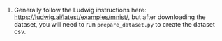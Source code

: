 1. Generally follow the Ludwig instructions here: https://ludwig.ai/latest/examples/mnist/, but after downloading the dataset, you will need to run ```prepare_dataset.py``` to create the dataset csv.